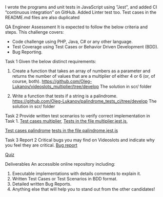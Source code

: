 I wrote the programs and unit tests in JavaScript using "Jest", and added CI “continuous integration” on GitHub. Added Linter test too. Test cases in the README.md files are also duplicated

QA Engineer Assessment
It is expected to follow the below criteria and steps.
This challenge covers:
- Code challenge using PHP, Java, C# or any other language.
- Test Coverage using Test Cases or Behavior Driven Development (BDD).
- Bug Reporting.

Task 1
Given the below distinct requirements:
1. Create a function that takes an array of numbers as a parameter and returns the number of values that are a multiplier of either 4 or 6 (or, of course, both).
https://github.com/Oleg-Lukanov/videoslots_multiplier/tree/develop
The solution in scr/ folder

2. Write a function that tests if a string is a palindrome. 
https://github.com/Oleg-Lukanov/palindrome_tests_ci/tree/develop
The solution in scr/ folder

Task 2
Provide written test scenarios to verify correct implementation in Task 1.
[Test cases multiplier](https://github.com/Oleg-Lukanov/videoslots_multiplier/blob/develop/README.md),
[Tests in the file multiplier.jest.js](https://github.com/Oleg-Lukanov/videoslots_multiplier/blob/develop/src/multiplier.test.js), 

[Test cases palindrome](https://github.com/Oleg-Lukanov/palindrome_tests_ci/blob/develop/README.md)
[tests in the file palindrome.jest.js](https://github.com/Oleg-Lukanov/palindrome_tests_ci/blob/develop/src/palindrome.test.js)

Task 3
Report 2 Critical bugs you may find on Videoslots and indicate why you feel they are critical.
[Bug report](https://docs.google.com/spreadsheets/d/1KNmglhjos6N37ewdOszMZJafxyeVt6RjXL7fwA1O2ds/edit?usp=sharing)

[Quiz](https://docs.google.com/document/d/1jDaMK80qNmkaWS-gl2uVWVhLCc9xO6WnCOXbuCSmW2w/edit?usp=sharing)

Deliverables
An accessible online repository including:
1. Executable implementations with details comments to explain it.
2. Written Test Cases or Test Scenarios in BDD format.
3. Detailed written Bug Reports.
4. Anything else that will help you to stand out from the other candidates!
